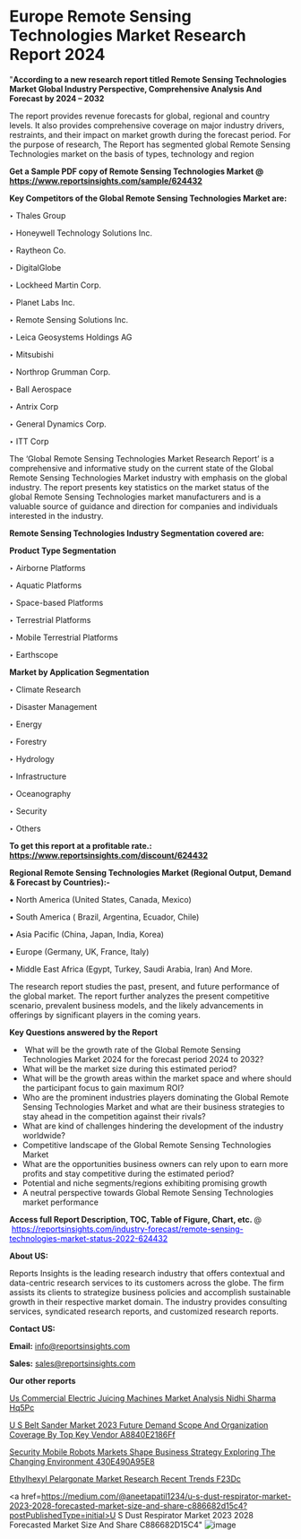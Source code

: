 # Europe Remote Sensing Technologies Market Research Report 2024

"<strong>According to a new research report titled Remote Sensing Technologies Market Global Industry Perspective, Comprehensive Analysis And Forecast by 2024 – 2032</strong>

The report provides revenue forecasts for global, regional and country levels. It also provides comprehensive coverage on major industry drivers, restraints, and their impact on market growth during the forecast period. For the purpose of research, The Report has segmented global Remote Sensing Technologies market on the basis of types, technology and region

<strong>Get a Sample PDF copy of Remote Sensing Technologies Market </strong><strong>@<a href=https://www.reportsinsights.com/sample/624432 style=color:#0000ff;> https://www.reportsinsights.com/sample/624432</a></strong></font>

<strong>Key Competitors of the Global Remote Sensing Technologies Market are:</strong>

‣ Thales Group

‣ Honeywell Technology Solutions Inc.

‣ Raytheon Co.

‣ DigitalGlobe

‣ Lockheed Martin Corp.

‣ Planet Labs Inc.

‣ Remote Sensing Solutions Inc.

‣ Leica Geosystems Holdings AG

‣ Mitsubishi

‣ Northrop Grumman Corp.

‣ Ball Aerospace

‣ Antrix Corp

‣ General Dynamics Corp.

‣ ITT Corp

The ‘Global Remote Sensing Technologies Market Research Report’ is a comprehensive and informative study on the current state of the Global Remote Sensing Technologies Market industry with emphasis on the global industry. The report presents key statistics on the market status of the global Remote Sensing Technologies market manufacturers and is a valuable source of guidance and direction for companies and individuals interested in the industry.

<strong>Remote Sensing Technologies Industry Segmentation covered are:</strong>

<strong>Product Type Segmentation</strong>

‣    Airborne Platforms

‣ Aquatic Platforms

‣ Space-based Platforms

‣ Terrestrial Platforms

‣ Mobile Terrestrial Platforms

‣ Earthscope

<strong>Market by Application Segmentation</strong>

‣   Climate Research

‣ Disaster Management

‣ Energy

‣ Forestry

‣ Hydrology

‣ Infrastructure

‣ Oceanography

‣ Security

‣ Others

<strong>To get this report at a profitable rate.: <a href=https://www.reportsinsights.com/discount/624432 style=color:#0000ff;>https://www.reportsinsights.com/discount/624432</a></strong></font>

<strong>Regional Remote Sensing Technologies Market (Regional Output, Demand &amp; Forecast by Countries):-</strong>

• North America (United States, Canada, Mexico)

• South America ( Brazil, Argentina, Ecuador, Chile)

• Asia Pacific (China, Japan, India, Korea)

• Europe (Germany, UK, France, Italy)

• Middle East Africa (Egypt, Turkey, Saudi Arabia, Iran) And More.

The research report studies the past, present, and future performance of the global market. The report further analyzes the present competitive scenario, prevalent business models, and the likely advancements in offerings by significant players in the coming years.

<strong>Key Questions answered by the Report</strong>
<ul>
  <li> What will be the growth rate of the Global Remote Sensing Technologies Market 2024 for the forecast period 2024 to 2032?</li>
  <li>What will be the market size during this estimated period?</li>
  <li>What will be the growth areas within the market space and where should the participant focus to gain maximum ROI?</li>
  <li>Who are the prominent industries players dominating the Global Remote Sensing Technologies Market and what are their business strategies to stay ahead in the competition against their rivals?</li>
  <li>What are kind of challenges hindering the development of the industry worldwide?</li>
  <li>Competitive landscape of the Global Remote Sensing Technologies Market</li>
  <li>What are the opportunities business owners can rely upon to earn more profits and stay competitive during the estimated period?</li>
  <li>Potential and niche segments/regions exhibiting promising growth</li>
  <li>A neutral perspective towards Global Remote Sensing Technologies market performance</li>
</ul>
<strong>Access full Report Description, TOC, Table of Figure, Chart, etc. </strong>@  <a href=https://reportsinsights.com/industry-forecast/remote-sensing-technologies-market-status-2022-624432 style=color:#0000ff;>https://reportsinsights.com/industry-forecast/remote-sensing-technologies-market-status-2022-624432</a></font>

<strong><strong>About US</strong>:</strong>

Reports Insights is the leading research industry that offers contextual and data-centric research services to its customers across the globe. The firm assists its clients to strategize business policies and accomplish sustainable growth in their respective market domain. The industry provides consulting services, syndicated research reports, and customized research reports.

<strong>Contact US:</strong>

<p class=""""><b>Email:</b> <a href=mailto:info@reportsinsights.com>info@reportsinsights.com</a></p>
<p class=""""><b>Sales:</b> <a href=mailto:sales@reportsinsights.com>sales@reportsinsights.com</a></p>

<strong>Our other reports</strong>

<a href=https://www.linkedin.com/pulse/us-commercial-electric-juicing-machines-market-analysis-nidhi-sharma-hq5pc/>Us Commercial Electric Juicing Machines Market Analysis Nidhi Sharma Hq5Pc</a>

<a href=https://medium.com/@aaradhyashinde84758/u-s-belt-sander-market-2023-future-demand-scope-and-organization-coverage-by-top-key-vendor-a8840e2186ff>U S Belt Sander Market 2023 Future Demand Scope And Organization Coverage By Top Key Vendor A8840E2186Ff</a>

<a href=https://medium.com/@jadhaosuchit578/security-mobile-robots-markets-shape-business-strategy-exploring-the-changing-environment-430e490a95e8>Security Mobile Robots Markets Shape Business Strategy Exploring The Changing Environment 430E490A95E8</a>

<a href=https://www.linkedin.com/pulse/ethylhexyl-pelargonate-market-research-recent-trends-f23dc/>Ethylhexyl Pelargonate Market Research Recent Trends F23Dc</a>

<a href=https://medium.com/@aneetapatil1234/u-s-dust-respirator-market-2023-2028-forecasted-market-size-and-share-c886682d15c4?postPublishedType=initial>U S Dust Respirator Market 2023 2028 Forecasted Market Size And Share C886682D15C4</a>"
![image](https://github.com/aanak123/RIMarketer1/assets/158471119/1ed48df9-38b8-4c19-beda-265518038d93)
